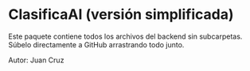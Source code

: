# ClasificaAI (versión simplificada)

Este paquete contiene todos los archivos del backend sin subcarpetas.
Súbelo directamente a GitHub arrastrando todo junto.

Autor: Juan Cruz
